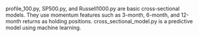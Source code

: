profile_100.py, SP500.py, and Russell1000.py are basic cross-sectional models. They use momentum features such as 3-month, 6-month, and 12-month returns as holding positions. 
cross_sectional_model.py is a predictive model using machine learning.
